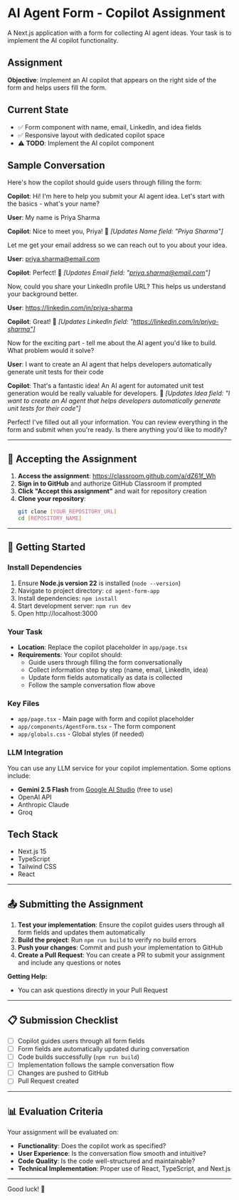 # AI Agent Form - Copilot Assignment

A Next.js application with a form for collecting AI agent ideas. Your task is to implement the AI copilot functionality.

## Assignment

**Objective**: Implement an AI copilot that appears on the right side of the form and helps users fill the form.

## Current State

- ✅ Form component with name, email, LinkedIn, and idea fields
- ✅ Responsive layout with dedicated copilot space
- ⚠️ **TODO**: Implement the AI copilot component

## Sample Conversation

Here's how the copilot should guide users through filling the form:

**Copilot**: Hi! I'm here to help you submit your AI agent idea. Let's start with the basics - what's your name?

**User**: My name is Priya Sharma

**Copilot**: Nice to meet you, Priya! 🎯 _[Updates Name field: "Priya Sharma"]_

Let me get your email address so we can reach out to you about your idea.

**User**: priya.sharma@email.com

**Copilot**: Perfect! 🎯 _[Updates Email field: "priya.sharma@email.com"]_

Now, could you share your LinkedIn profile URL? This helps us understand your background better.

**User**: https://linkedin.com/in/priya-sharma

**Copilot**: Great! 🎯 _[Updates LinkedIn field: "https://linkedin.com/in/priya-sharma"]_

Now for the exciting part - tell me about the AI agent you'd like to build. What problem would it solve?

**User**: I want to create an AI agent that helps developers automatically generate unit tests for their code

**Copilot**: That's a fantastic idea! An AI agent for automated unit test generation would be really valuable for developers. 🎯 _[Updates Idea field: "I want to create an AI agent that helps developers automatically generate unit tests for their code"]_

Perfect! I've filled out all your information. You can review everything in the form and submit when you're ready. Is there anything you'd like to modify?

---

## 📝 Accepting the Assignment

1. **Access the assignment**: https://classroom.github.com/a/dZ61f_Wh
2. **Sign in to GitHub** and authorize GitHub Classroom if prompted
3. **Click "Accept this assignment"** and wait for repository creation
4. **Clone your repository**:
   ```bash
   git clone [YOUR_REPOSITORY_URL]
   cd [REPOSITORY_NAME]
   ```

---

## 🚀 Getting Started

### Install Dependencies

1. Ensure **Node.js version 22** is installed (`node --version`)
2. Navigate to project directory: `cd agent-form-app`
3. Install dependencies: `npm install`
4. Start development server: `npm run dev`
5. Open http://localhost:3000

### Your Task

- **Location**: Replace the copilot placeholder in `app/page.tsx`
- **Requirements**: Your copilot should:
  - Guide users through filling the form conversationally
  - Collect information step by step (name, email, LinkedIn, idea)
  - Update form fields automatically as data is collected
  - Follow the sample conversation flow above

### Key Files

- `app/page.tsx` - Main page with form and copilot placeholder
- `app/components/AgentForm.tsx` - The form component
- `app/globals.css` - Global styles (if needed)

### LLM Integration

You can use any LLM service for your copilot implementation. Some options include:

- **Gemini 2.5 Flash** from [Google AI Studio](https://aistudio.google.com/) (free to use)
- OpenAI API
- Anthropic Claude
- Groq

## Tech Stack

- Next.js 15
- TypeScript
- Tailwind CSS
- React

---

## 📤 Submitting the Assignment

1. **Test your implementation**: Ensure the copilot guides users through all form fields and updates them automatically
2. **Build the project**: Run `npm run build` to verify no build errors
3. **Push your changes**: Commit and push your implementation to GitHub
4. **Create a Pull Request**: You can create a PR to submit your assignment and include any questions or notes

**Getting Help:**

- You can ask questions directly in your Pull Request

---

## 📋 Submission Checklist

- [ ] Copilot guides users through all form fields
- [ ] Form fields are automatically updated during conversation
- [ ] Code builds successfully (`npm run build`)
- [ ] Implementation follows the sample conversation flow
- [ ] Changes are pushed to GitHub
- [ ] Pull Request created

---

## 📊 Evaluation Criteria

Your assignment will be evaluated on:

- **Functionality**: Does the copilot work as specified?
- **User Experience**: Is the conversation flow smooth and intuitive?
- **Code Quality**: Is the code well-structured and maintainable?
- **Technical Implementation**: Proper use of React, TypeScript, and Next.js

---

Good luck! 🚀
